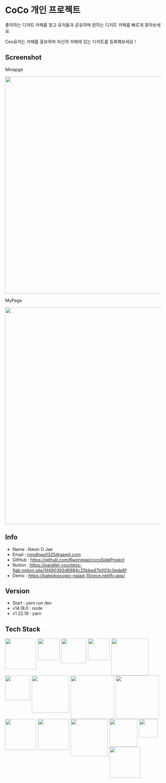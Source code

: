 # CoCo 개인 프로젝트

좋아하는 디저트 카페를 찾고 유저들과 공유하며 원하는 디저트 카페를 빠르게 찾아보세요

Ceo유저는 카페를 홍보하며 자신의 카페에 있는 디저트를 등록해보세요 !

## Screenshot

Minapge

<img src="https://github.com/Kwonojae/cocoSideProject/assets/52174468/286d1835-5b0c-4df4-9040-562a435c685e" width="700"/>

MyPage

<img src="https://github.com/Kwonojae/cocoSideProject/assets/52174468/912f1225-c995-4144-912e-5a6e497ed78e" width="700"/>

## Info

- Name : Kwon O Jae
- Email : rnjsdhwo1325@gamil.com
- GitHub : https://github.com/Kwonojae/cocoSideProject
- Notion : https://parallel-countess-9ab.notion.site/5f490392d6984c25bbe47b003c0ede8f
- Demo : https://kaleidoscopic-naiad-10cece.netlify.app/

## Version

- Start : yarn run dev
- v14.18.0 : node
- v1.22.19 : yarn

## Tech Stack

   <img align="left" src="https://img.shields.io/badge/VsCode-007ACC?style=flat&logo=Visual Studio code&logoColor=white" width="100" style="padding-right:3px;"/>
   <img align="left" src="https://img.shields.io/badge/Vite-646CFF?style=flat&logo=Vite&logoColor=white" width="70" style="padding-right:3px;"/>
   <img align="left" src="https://img.shields.io/badge/HTML-E34F26?style=flat&logo=html5&logoColor=white" width="80" style="padding-right:3px;"/>
   <img align="left" src="https://img.shields.io/badge/CSS-1572B6?style=flat&logo=CSS3&logoColor=white" width="70" style="padding-right:3px;"/>
   <img align="left" src="https://img.shields.io/badge/JavaScript-F7DF1E?style=flat&logo=javascript&logoColor=white" width="120" style="padding-right:3px;"/>
   <img align="left" src="https://img.shields.io/badge/React-3178C6?style=flat&logo=React&logoColor=white" width="80" style="padding-right:3px;"/>
   <img align="left" src="https://img.shields.io/badge/ReactContext-000000?style=flat&logo=React&logoColor=white" width="120" style="padding-right:3px;"/>
   <!-- 나머지 이미지 -->
   <br/>
   <br/>
   <img align="left" src="https://img.shields.io/badge/ReactQuery-FF4154?style=flat&logo=ReactQuery&logoColor=white" width="140" style="padding-right:3px;"/>
   <img align="left" src="https://img.shields.io/badge/Tailwind Css-06B6D4?style=flat&logo=TailwindCss&logoColor=white" width="140" style="padding-right:3px;"/>
   <img align="left" src="https://img.shields.io/badge/FireBase-F07A5B?style=flat&logo=FireBase&logoColor=white" width="100" style="padding-right:3px;"/>
   <img align="left" src="https://img.shields.io/badge/Netlify-00C7B7?style=flat&logo=Netlify&logoColor=white" width="100" style="padding-right:3px;"/>
   <img align="left" src="https://img.shields.io/badge/Cloudinary-2C39BD?style=flat&logo=Cloudflare&logoColor=white" width="120" style="padding-right:3px;"/>
   <!-- 나머지 이미지 -->
   <br/>
   <br/>
   <img align="left" src="https://img.shields.io/badge/GitHub-181717?style=flat&logo=GitHub&logoColor=white" width="90" style="padding-right:3px;"/>
   <img align="left" src="https://img.shields.io/badge/Git-F05032?style=flat&logo=Git&logoColor=white" width="60" style="padding-right:3px;"/>
   <img align="left" src="https://img.shields.io/badge/macOS-000000?style=flat&logo=Apple&logoColor=white" width="100" style="padding-right:3px;"/>

